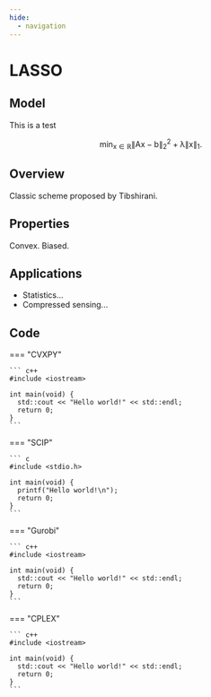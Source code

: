 ```yaml
---
hide:
  - navigation
---
```


# LASSO

## Model

This is a test

$$
    \mathsf{\min_{x \in \mathbb{R}} \|Ax - b\|_2^2 + \lambda \|x\|_1. }
$$

## Overview

Classic scheme proposed by Tibshirani.

## Properties

Convex. Biased.

## Applications

- Statistics... 
- Compressed sensing...

## Code

=== "CVXPY"

    ``` c++
    #include <iostream>

    int main(void) {
      std::cout << "Hello world!" << std::endl;
      return 0;
    }
    ```

=== "SCIP"

    ``` c
    #include <stdio.h>

    int main(void) {
      printf("Hello world!\n");
      return 0;
    }
    ```

=== "Gurobi"

    ``` c++
    #include <iostream>

    int main(void) {
      std::cout << "Hello world!" << std::endl;
      return 0;
    }
    ```

=== "CPLEX"

    ``` c++
    #include <iostream>

    int main(void) {
      std::cout << "Hello world!" << std::endl;
      return 0;
    }
    ```    

